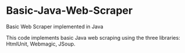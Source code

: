 # Basic-Java-Web-Scraper
Basic Web Scraper implemented in Java

This code implements basic Java web scraping using the three libraries: HtmlUnit, Webmagic, JSoup. 
